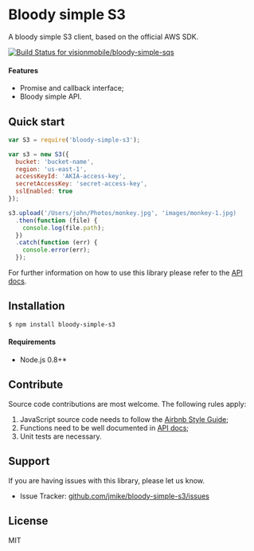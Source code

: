 # Bloody simple S3

A bloody simple S3 client, based on the official AWS SDK.

[ ![Build Status for visionmobile/bloody-simple-sqs](https://codeship.com/projects/ce3c9d80-bb71-0132-8afa-3ee0b98d9f7e/status?branch=master)](https://codeship.com/projects/72166)

#### Features

* Promise and callback interface;
* Bloody simple API.

## Quick start

```javascript
var S3 = require('bloody-simple-s3');

var s3 = new S3({
  bucket: 'bucket-name',
  region: 'us-east-1',
  accessKeyId: 'AKIA-access-key',
  secretAccessKey: 'secret-access-key',
  sslEnabled: true
});

s3.upload('/Users/john/Photos/monkey.jpg', 'images/monkey-1.jpg)
  .then(function (file) {
    console.log(file.path);
  })
  .catch(function (err) {
    console.error(err);
  });
```

For further information on how to use this library please refer to the [API docs](https://github.com/jmike/bloody-simple-s3/blob/master/docs/API.md).

## Installation

```
$ npm install bloody-simple-s3
```

#### Requirements

* Node.js 0.8+*

## Contribute

Source code contributions are most welcome. The following rules apply:

1. JavaScript source code needs to follow the [Airbnb Style Guide](https://github.com/airbnb/javascript);
2. Functions need to be well documented in [API docs](https://github.com/jmike/bloody-simple-s3/blob/master/docs/API.md);
3. Unit tests are necessary.

## Support

If you are having issues with this library, please let us know.

* Issue Tracker: [github.com/jmike/bloody-simple-s3/issues](https://github.com/jmike/bloody-simple-s3/issues)

## License

MIT
